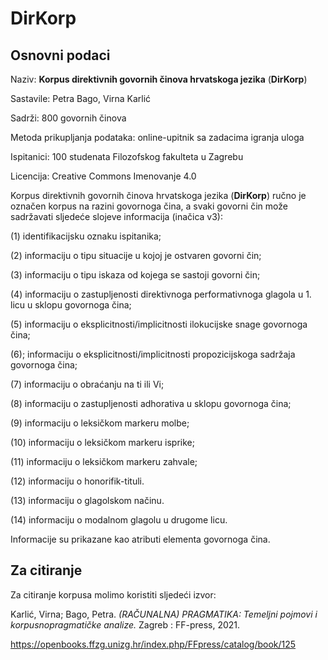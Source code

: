 # DirKorp

## Osnovni podaci
Naziv: **Korpus direktivnih govornih činova hrvatskoga jezika** (**DirKorp**)

Sastavile: Petra Bago, Virna Karlić

Sadrži: 800 govornih činova

Metoda prikupljanja podataka: online-upitnik sa zadacima igranja uloga

Ispitanici: 100 studenata Filozofskog fakulteta u Zagrebu

Licencija: Creative Commons Imenovanje 4.0


Korpus direktivnih govornih činova hrvatskoga jezika (**DirKorp**) ručno je označen korpus na razini govornoga čina, a svaki govorni čin može sadržavati sljedeće slojeve informacija (inačica v3):

(1) identifikacijsku oznaku ispitanika;

(2) informaciju o tipu situacije u kojoj je ostvaren govorni čin;

(3) informaciju o tipu iskaza od kojega se sastoji govorni čin;

(4) informaciju o zastupljenosti direktivnoga performativnoga glagola u 1. licu u sklopu govornoga čina;

(5) informaciju o eksplicitnosti/implicitnosti ilokucijske snage govornoga čina;

(6); informaciju o eksplicitnosti/implicitnosti propozicijskoga sadržaja govornoga čina;

(7) informaciju o obraćanju na ti ili Vi;

(8) informaciju o zastupljenosti adhorativa u sklopu govornoga čina;

(9) informaciju o leksičkom markeru molbe;

(10) informaciju o leksičkom markeru isprike;

(11) informaciju o leksičkom markeru zahvale;

(12) informaciju o honorifik-tituli.

(13) informaciju o glagolskom načinu.

(14) informaciju o modalnom glagolu u drugome licu.

Informacije su prikazane kao atributi elementa govornoga čina.

## Za citiranje
Za citiranje korpusa molimo koristiti sljedeći izvor:

Karlić, Virna; Bago, Petra. *(RAČUNALNA) PRAGMATIKA: Temeljni pojmovi i korpusnopragmatičke analize.* Zagreb : FF-press, 2021.

https://openbooks.ffzg.unizg.hr/index.php/FFpress/catalog/book/125

